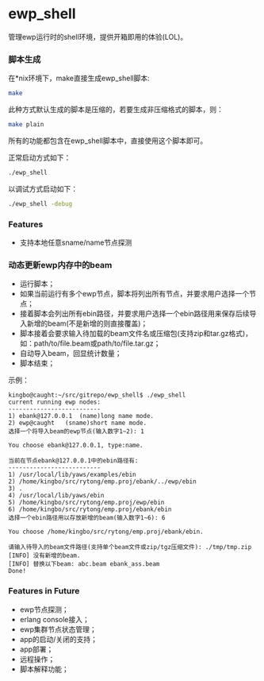 ewp_shell
=========
管理ewp运行时的shell环境，提供开箱即用的体验(LOL)。

### 脚本生成 ###
在*nix环境下，make直接生成ewp_shell脚本:
```sh
make
```
此种方式默认生成的脚本是压缩的，若要生成非压缩格式的脚本，则：
```sh
make plain
```
所有的功能都包含在ewp_shell脚本中，直接使用这个脚本即可。

正常启动方式如下：
```sh
./ewp_shell
```
以调试方式启动如下：
```sh
./ewp_shell -debug
```

### Features ###
* 支持本地任意sname/name节点探测

### 动态更新ewp内存中的beam ###
* 运行脚本；
* 如果当前运行有多个ewp节点，脚本将列出所有节点，并要求用户选择一个节点；
* 接着脚本会列出所有ebin路径，并要求用户选择一个ebin路径用来保存后续导入新增的beam(不是新增的则直接覆盖)；
* 脚本接着会要求输入待加载的beam文件名或压缩包(支持zip和tar.gz格式)，如：path/to/file.beam或path/to/file.tar.gz；
* 自动导入beam，回显统计数量；
* 脚本结束；

示例：
```
kingbo@caught:~/src/gitrepo/ewp_shell$ ./ewp_shell 
current running ewp nodes:
--------------------------
1) ebank@127.0.0.1 	(name)long name mode.
2) ewp@caught 	(sname)short name mode.
选择一个将导入beam的ewp节点(输入数字1~2): 1

You choose ebank@127.0.0.1, type:name.

当前在节点ebank@127.0.0.1中的ebin路径有:
--------------------------
1) /usr/local/lib/yaws/examples/ebin
2) /home/kingbo/src/rytong/emp.proj/ebank/../ewp/ebin
3) .
4) /usr/local/lib/yaws/ebin
5) /home/kingbo/src/rytong/emp.proj/ewp/ebin
6) /home/kingbo/src/rytong/emp.proj/ebank/ebin
选择一个ebin路径用以存放新增的beam(输入数字1~6): 6

You choose /home/kingbo/src/rytong/emp.proj/ebank/ebin.

请输入待导入的beam文件路径(支持单个beam文件或zip/tgz压缩文件): ./tmp/tmp.zip 
[INFO] 没有新增的beam.
[INFO] 替换以下beam: abc.beam ebank_ass.beam
Done!
```

### Features in Future ###
* ewp节点探测；
* erlang console接入；
* ewp集群节点状态管理；
* app的启动/关闭的支持；
* app部署；
* 远程操作；
* 脚本解释功能；

